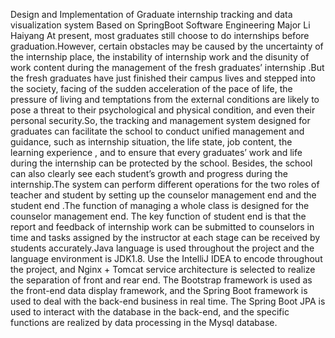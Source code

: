 Design and Implementation of Graduate internship tracking and data visualization system Based on SpringBoot Software Engineering Major Li Haiyang
  At present, most graduates still choose to do internships before graduation.However, certain obstacles may be caused by the uncertainty of the internship place, the instability of internship work and the disunity of work content during the management of the fresh graduates’ internship .But the fresh graduates have just finished their campus lives and stepped into the society, facing of the sudden acceleration of the pace of life, the pressure of living and temptations from the external conditions are likely to pose a threat to their psychological and physical condition, and even their personal security.So, the tracking and management system designed for graduates can facilitate the school to conduct unified management and guidance, such as internship situation, the life state, job content, the learning experience , and to ensure that every graduates’ work and life  during the internship can be protected by the school. Besides, the school can also clearly see each student’s growth and progress during the internship.The system can perform different operations for the two roles of teacher and student by setting up the counselor management end and the student end .The function of managing a whole class is designed for the counselor management end. The key function of student end is that the report and feedback of internship work can be submitted to counselors in time and tasks assigned by the instructor at each stage can be received by students accurately.Java language is used throughout the project and the language environment is JDK1.8. Use the IntelliJ IDEA to encode throughout the project, and Nginx + Tomcat service architecture is selected to realize the separation of front and rear end. The Bootstrap framework is used as the front-end data display framework, and the Spring Boot framework is used to deal with the back-end business in real time. The Spring Boot JPA is used to interact with the database in the back-end, and the specific functions are realized by data processing in the Mysql database.